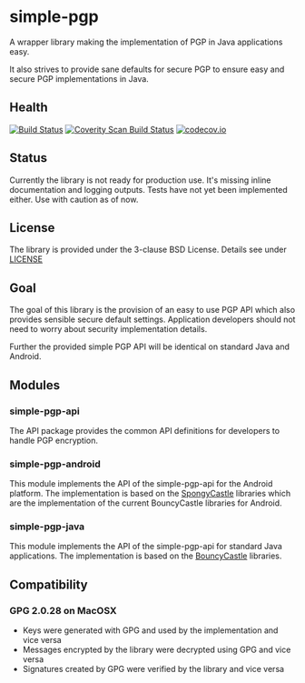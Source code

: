 # simple-pgp
A wrapper library making the implementation of PGP in Java applications easy.

It also strives to provide sane defaults for secure PGP to ensure easy and secure
PGP implementations in Java.

## Health
[![Build Status](https://travis-ci.org/tuxbox/simple-pgp.png?branch=master)](https://travis-ci.org/tuxbox/simple-pgp)
[![Coverity Scan Build Status](https://scan.coverity.com/projects/6412/badge.svg)](https://scan.coverity.com/projects/tuxbox-simple-pgp)
[![codecov.io](https://codecov.io/github/tuxbox/simple-pgp/coverage.svg?branch=master)](https://codecov.io/github/tuxbox/simple-pgp?branch=master)

## Status
Currently the library is not ready for production use. It's missing inline documentation and logging outputs.
Tests have not yet been implemented either. Use with caution as of now.

## License
The library is provided under the 3-clause BSD License. Details see under [LICENSE](LICENSE)

## Goal
The goal of this library is the provision of an easy to use PGP API which also provides
sensible secure default settings.
Application developers should not need to worry about security implementation details.

Further the provided simple PGP API will be identical on standard Java and Android.

## Modules
### simple-pgp-api
The API package provides the common API definitions for developers to handle PGP encryption.

### simple-pgp-android
This module implements the API of the simple-pgp-api for the Android platform.
The implementation is based on the [SpongyCastle](https://rtyley.github.io/spongycastle/) libraries which are the implementation of
the current BouncyCastle libraries for Android.

### simple-pgp-java
This module implements the API of the simple-pgp-api for standard Java applications.
The implementation is based on the [BouncyCastle](https://www.bouncycastle.org/) libraries.

## Compatibility
### GPG 2.0.28 on MacOSX
- Keys were generated with GPG and used by the implementation and vice versa
- Messages encrypted by the library were decrypted using GPG and vice versa
- Signatures created by GPG were verified by the library and vice versa
